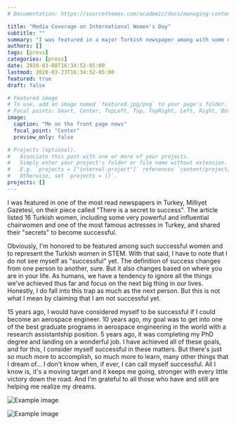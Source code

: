```yaml
---
# Documentation: https://sourcethemes.com/academic/docs/managing-content/

title: "Media Coverage on International Women's Day"
subtitle: ""
summary: "I was featured in a major Turkish newspaper among with some of the most successful women in Turkey."
authors: []
tags: [press]
categories: [press]
date: 2020-03-08T16:34:52-05:00
lastmod: 2020-03-23T16:34:52-05:00
featured: true
draft: false

# Featured image
# To use, add an image named `featured.jpg/png` to your page's folder.
# Focal points: Smart, Center, TopLeft, Top, TopRight, Left, Right, BottomLeft, Bottom, BottomRight.
image:
  caption: "Me on the front page news"
  focal_point: "Center"
  preview_only: false

# Projects (optional).
#   Associate this post with one or more of your projects.
#   Simply enter your project's folder or file name without extension.
#   E.g. `projects = ["internal-project"]` references `content/project/deep-learning/index.md`.
#   Otherwise, set `projects = []`.
projects: []
---
```


I was featured in one of the most read newspapers in Turkey, Milliyet Gazetesi, on their piece called "There is a secret to success". The article listed 16 Turkish women, including some very powerful and influential chairwomen and one of the most famous actresses in Turkey, and shared their "secrets" to become successful.



Obviously, I'm honored to be featured among such successful women and to represent the Turkish women in STEM. With that said, I have to note that I do not see myself as "successful" yet. The definition of success changes from one person to another, sure. But it also changes based on where you are in your life. As humans, we have a tendency to ignore all the things we've achieved thus far and focus on the next big thing in our lives. Honestly, I do fall into this trap as much as the next person. But this is not what I mean by claiming that I am not successful yet. 



15 years ago, I would have considered myself to be successful if I could become an aerospace engineer. 10 years ago, my goal was to get into one of the best graduate programs in aerospace engineering in the world with a research assistantship position. 5 years ago, it was completing my PhD degree and landing on a wonderful job. I have achieved all of these goals, and for this, I consider myself successful in these matters. But there's just so much more to accomplish, so much more to learn, many other things that I dream of... I don't know when, if ever, I can call myself successful. All I know is, it's a moving target and it keeps me going, stronger with every little victory down the road. And I'm grateful to all those who have and still are helping me realize my dreams.



![Example image](/img/8mart_basarinin_sirri_var.jfif)



![Example image](/img/8mart_basarinin_sirri_var_cinar.jfif)